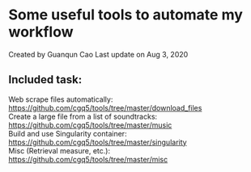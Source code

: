 # Some useful tools to automate my workflow 
Created by Guanqun Cao
Last update on Aug 3, 2020

## Included task:
Web scrape files automatically: https://github.com/cgq5/tools/tree/master/download_files  <br/>
Create a large file from a list of soundtracks: https://github.com/cgq5/tools/tree/master/music <br/>
Build and use Singularity container: https://github.com/cgq5/tools/tree/master/singularity <br/>
Misc (Retrieval measure, etc.): https://github.com/cgq5/tools/tree/master/misc <br/>
